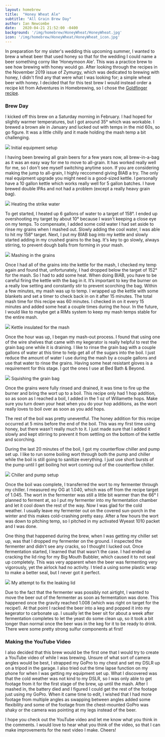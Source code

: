 ```yaml
---
layout: homebrew
title:  "Honey Wheat Ale"
subtitle: "All Grain Brew Day"
author: Ian Newcombe
date:   2020-04-21 21:52:00 -0400
background: '/img/homebrew/HoneyWheat/HoneyWheat.jpg'
icon: '/img/homebrew/HoneyWheat/HoneyWheat_icon.jpg'
---
```


In preparation for my sister's wedding this upcoming summer, I wanted to brew a wheat beer that used honey so that for the wedding I could name a beer something corny like 'Honeymoon Ale'. 
This was a practice brew to see how brewing with honey would go. After looking through the recipes in the November 2019 issue of Zymurgy, which was dedicated to brewing with honey, I didn't 
find any that were what I was looking for; a simple wheat beer with honey. I decided that for this test brew I would instead order a recipe kit from Adventures in Homebrewing, so I chose
the [Goldfinger recipe](https://www.homebrewing.org/Goldfinger-Honey-Wheat-All-Grain-Recipe_p_4847.html). 

### Brew Day

I kicked off this brew on a Saturday morning in February. I had hoped for slightly warmer temperatures, but I got around 35° which was workable. I brewed a brown ale in January and lucked out with 
temps in the mid 60s, so go figure. It was a little chilly and it made holding the mash temp a bit challenging.

<img src="/img/homebrew/HoneyWheat/setup.jpeg">
<span class="caption text-muted">Initial equipment setup</span>

I having been brewing all grain beers for a few years now, all brew-in-a-bag as it was an easy way for me to move to all-grain. It has worked really well for me, so I don't see myself switching anytime
soon. If you are considering making the jump to all-grain, I highly reccomend giving BIAB a try. The only real equipment upgrade you might need is a good-sized kettle. I personally have a 10 gallon kettle
which works really well for 5 gallon batches. I have brewed double IPAs and not had a problem (except a really heavy grain bag).

<img src="/img/homebrew/HoneyWheat/water.jpg">
<span class="caption text-muted">Heating the strike water</span>

To get started, I heated up 6 gallons of water to a target of 158°. I ended up overshooting my target by about 10° because I wasn't keeping a close eye on my temps. To compensate, I added some cold water
I had set aside to rinse my grains when I mashed out. Slowly adding the cool water, I was able to hit my 158° target. Next, I put my BIAB bag into my kettle and slowly started adding in my crushed grains 
to the bag. It's key to go slowly, always stirring, to prevent dough balls from forming in your mash. 

<img src="/img/homebrew/HoneyWheat/grain.jpg">
<span class="caption text-muted">Mashing in the grains</span>

Once I had all of the grains into the kettle for the mash, I checked my temp again and found that, unfortunately, I had dropped below the target of 152° for the mash. So I had to add some heat. When 
doing BIAB, you have to be careful firing the kettle with the bag in it. It’s important to key the burner on a really low setting and constantly stir to prevent scorching the bag. Within a few minutes, 
my mash was up to temp. I wrapped up the kettle with some blankets and set a timer to check back in on it after 15 minutes. The total mash time for this recipe was 60 minutes. I checked in on it every 
15 minutes and added some heat a couple times during the hour. In the future, I would like to maybe get a RIMs system to keep my mash temps stable for the entire mash.

<img src="/img/homebrew/HoneyWheat/insulated.jpeg">
<span class="caption text-muted">Kettle insulated for the mash</span>

Once the hour was up, I began my mash-out process. I found that using one of the wire shelves that came with my kegerator is really helpful to rest the grain bag one while it is draining. I like to rinse
the grain bag with a couple gallons of water at this time to help get all of the sugars into the boil. I just reduce the amount of water I use during the mash by a couple gallons and use that water to 
rinse the grains. Having some heat resistant gloves is a requirement for this stage. I got the ones I use at Bed Bath & Beyond. 

<img src="/img/homebrew/HoneyWheat/Squish.jpg">
<span class="caption text-muted">Squishing the grain bag</span>

Once the grains were fully rinsed and drained, it was time to fire up the burner and bring the wort up to a boil. This recipe only had 1 hop addition, so as soon as I reached a boil, I added in the 1 oz 
of Willamette hops. Make sure you turn down your heat when you do your hop additions, as the wort really loves to boil over as soon as you add hops.

The rest of the boil was pretty uneventful. The honey addition for this recipe occurred at 5 mins before the end of the boil. This was my first time using honey, but there wasn’t really much to it. I just 
made sure that I added it slowly and kept stirring to prevent it from settling on the bottom of the kettle and scorching. 

During the last 20 minutes of the boil, I got my counterflow chiller and pump set up. I like to run some boiling wort through both the pump and chiller while the boil is still going to sanitize everything. 
I just use short bursts of the pump until I get boiling hot wort coming out of the counterflow chiller. 

<img src="/img/homebrew/HoneyWheat/Chiller.jpg">
<span class="caption text-muted">Chiller and pump setup</span>

Once the boil was complete, I transferred the wort to my fermenter through my chiller. I measured my OG at 1.040, which was off from the recipe target of 1.045. The wort in the fermenter was still a little bit warmer than the 66° I planned to ferment at, so I put my fermenter into my fermentation chamber and let it cool down the rest of the way. Now I was glad for the cold weather. I usually leave my fermenter out on the covered sun-porch in the winter and this makes cold-crashing pretty easy. After a few hours the wort was down to pitching temp, so I pitched in my activated Wyeast 1010 packet and I was done.

One thing that happened during the brew, when I was getting my chiller set up, was that I dropped my fermenter on the ground. I inspected the fermenter and didn’t see any cracks, so I thought I lucked out. Once 
fermentation started, I learned that that wasn’t the case. I had ended up cracking the lid ring for my Big Mouth Bubbler, which caused it to not seal up completely. This was very apparent when the beer was 
fermenting very vigorously, yet the airlock had no activity. I tried a using some plastic wrap to make a better seal, but I never got it perfect.    

<img src="/img/homebrew/HoneyWheat/lid.jpg">
<span class="caption text-muted">My attempt to fix the leaking lid</span>

Due to the fact that the fermenter was possibly not airtight, I wanted to move the beer out of the fermenter as soon as fermentation was done. This happened once the gravity reached 1.008 (which was right on target for the recipe!). At that point I racked the beer into a keg and popped it into my kegerator to carbonate up. I usually let the beer sit for about a week after fermentation completes to let the yeast do some clean up, so it took a bit longer than normal once the beer was in the keg for it to be ready to drink. There were some pretty strong sulfur components at first!


### Making the YouTube Video

I also decided that this brew would be the first one that I would try to create a YouTube video of while I was brewing. Unsure of what sort of camera angles would be best, I strapped my GoPro
to my chest and set my DSLR up on a tripod in the garage. I also tried out the time lapse function on my phone for when I was getting my equipment set up. What I discovered was that the cold 
weather was not kind to my DSLR, so I was only able to get footage from it for the first stage of the brew, up until the mash. After I mashed in, the battery died and I figured I could get the 
rest of the footage just using my GoPro. When it came time to edit, I wished that I had more footage from multiple angles as swapping between angles added some flexibility and some of the footage
from the chest-mounted GoPro was shaky or the camera was pointing at my legs instead of the beer.

I hope you check out the YouTube video and let me know what you think in the comments. I would love to hear what you think of the video, so that I can make improvements for the next video I make. Cheers!
